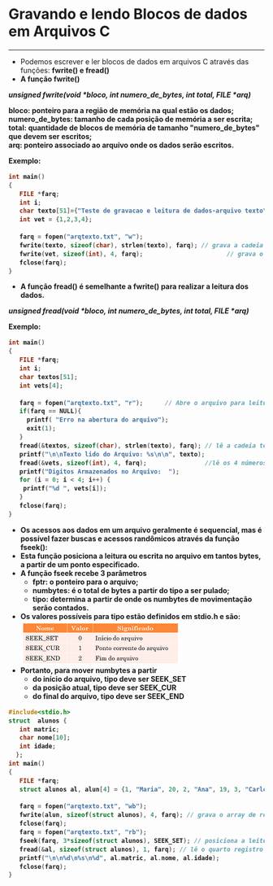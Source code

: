 # Gravando e lendo Blocos de dados em Arquivos C
---
+ Podemos escrever e ler blocos de dados em arquivos C através das funções: <b>fwrite()<b/> e <b>fread()</b> 
+ A função <b>fwrite()</b> 

<em><b>unsigned fwrite(void *bloco, int numero_de_bytes, int total, FILE *arq)<b/></em> </br>
 
<b>bloco:</b> ponteiro para a região de memória na qual estão os dados;</br>
<b>numero_de_bytes:</b> tamanho de cada posição de memória a ser escrita;</br>
<b>total:</b> quantidade de blocos de memória de tamanho "numero_de_bytes" que devem ser escritos;</br>
<b>arq:</b> ponteiro associado ao arquivo onde os dados serão escritos.</br>

Exemplo:
``` C
int main()
{
   FILE *farq;
   int i;
   char texto[51]={"Teste de gravacao e leitura de dados-arquivo texto\0"};
   int vet = {1,2,3,4};
 
   farq = fopen("arqtexto.txt", "w");
   fwrite(texto, sizeof(char), strlen(texto), farq); // grava a cadeia texto no arquivo
   fwrite(vet, sizeof(int), 4, farq);                       // grava o vetor vet no arquivo
   fclose(farq);
}
```

+ A função <b>fread()</b> é semelhante a <b>fwrite()</b> para realizar a leitura dos dados.

<em><b>unsigned fread(void *bloco, int numero_de_bytes, int total, FILE *arq)<b/></em> 

Exemplo:
``` C
int main()
{
   FILE *farq;
   int i;
   char textos[51];
   int vets[4];
   
   farq = fopen("arqtexto.txt", "r");      // Abre o arquivo para leitura
   if(farq == NULL){
     printf( "Erro na abertura do arquivo");
     exit(1);
   }
   fread(&textos, sizeof(char), strlen(texto), farq); // lê a cadeia texto no arquivo
   printf("\n\nTexto lido do Arquivo: %s\n\n", texto);
   fread(&vets, sizeof(int), 4, farq);                //lê os 4 números para o vetor vets no arquivo
   printf("Digitos Armazenados no Arquivo:  ");
   for (i = 0; i < 4; i++) {
    printf("%d ", vets[i]);
   }
   fclose(farq);
}
```
+ Os acessos aos dados em um arquivo geralmente é sequencial, mas é possível fazer buscas e acessos randômicos através da função <b>fseek()<b>: 
+ Esta função posiciona a leitura ou escrita no arquivo em tantos bytes, a partir de um ponto especificado.
+ A função fseek recebe 3 parâmetros
    + <b>fptr:</b> o ponteiro para o arquivo;
    + <b>numbytes:</b> é o total de bytes a partir do <b>tipo</b> a ser pulado;
    + <b>tipo:</b> determina a partir de onde os numbytes de movimentação serão contados.
+ Os valores possíveis para tipo estão definidos em <b>stdio.h</b> e são:
 ![programa](/markdowns/seek.png) 
+ Portanto, para mover numbytes a partir
    + do início do arquivo, tipo deve ser SEEK_SET
    + da posição atual, tipo deve ser SEEK_CUR
    + do final do arquivo, tipo deve ser SEEK_END
 ``` C runnable
#include<stdio.h>
struct  alunos {
    int matric;
    char nome[10];
    int idade;
   };
int main()
{
    FILE *farq;
    struct alunos al, alun[4] = {1, "Maria", 20, 2, "Ana", 19, 3, "Carlos", 16, 4, "Celso",19};

    farq = fopen("arqtexto.txt", "wb");
    fwrite(alun, sizeof(struct alunos), 4, farq); // grava o array de registros alunos
    fclose(farq);
    farq = fopen("arqtexto.txt", "rb");
    fseek(farq, 3*sizeof(struct alunos), SEEK_SET); // posiciona a leitura no quarto registro
    fread(&al, sizeof(struct alunos), 1, farq); // lê o quarto registro de aluno
    printf("\n\n%d\n%s\n%d", al.matric, al.nome, al.idade);
    fclose(farq);
}

```
